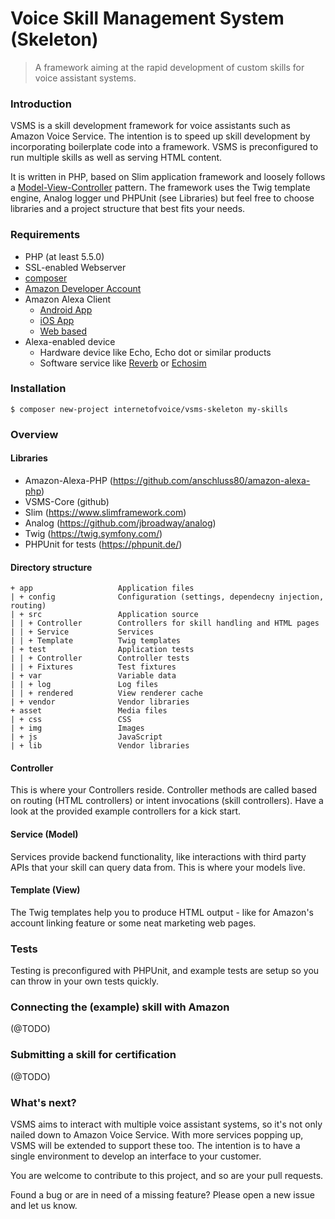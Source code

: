 # Voice Skill Management System (Skeleton)

> A framework aiming at the rapid development of custom skills for voice assistant systems.

### Introduction
VSMS is a skill development framework for voice assistants such as Amazon Voice Service. The intention is to speed up 
skill development by incorporating boilerplate code into a framework. VSMS is preconfigured to run multiple skills as 
well as serving HTML content. 

It is written in PHP, based on Slim application framework and loosely follows a
[Model-View-Controller](https://en.wikipedia.org/wiki/Model%E2%80%93view%E2%80%93controller) pattern. 
The framework uses the Twig template engine, Analog logger und PHPUnit (see Libraries) but feel free to choose 
libraries and a project structure that best fits your needs. 

### Requirements
* PHP (at least 5.5.0)
* SSL-enabled Webserver 
* [composer](https://getcomposer.org/download/)
* [Amazon Developer Account](https://developer.amazon.com/)
* Amazon Alexa Client
    - [Android App](https://play.google.com/store/apps/details?id=com.amazon.dee.app) 
    - [iOS App](https://itunes.apple.com/de/app/amazon-echo/id944011620)
    - [Web based](https://alexa.amazon.com/spa/)
* Alexa-enabled device
    - Hardware device like Echo, Echo dot or similar products
    - Software service like [Reverb](https://reverb.ai/) or [Echosim](https://echosim.io/)

### Installation
```
$ composer new-project internetofvoice/vsms-skeleton my-skills 
```

### Overview
#### Libraries
* Amazon-Alexa-PHP (https://github.com/anschluss80/amazon-alexa-php)
* VSMS-Core (github)
* Slim (https://www.slimframework.com)
* Analog (https://github.com/jbroadway/analog)
* Twig (https://twig.symfony.com/)
* PHPUnit for tests (https://phpunit.de/)

#### Directory structure
```
+ app                   Application files
| + config              Configuration (settings, dependecny injection, routing)
| + src                 Application source
| | + Controller        Controllers for skill handling and HTML pages 
| | + Service           Services
| | + Template          Twig templates
| + test                Application tests
| | + Controller        Controller tests
| | + Fixtures          Test fixtures
| + var                 Variable data
| | + log               Log files
| | + rendered          View renderer cache
| + vendor              Vendor libraries
+ asset                 Media files
| + css                 CSS
| + img                 Images
| + js                  JavaScript
| + lib                 Vendor libraries
```
#### Controller
This is where your Controllers reside. Controller methods are called based on routing (HTML controllers) or intent 
invocations (skill controllers). Have a look at the provided example controllers for a kick start.  

#### Service (Model)
Services provide backend functionality, like interactions with third party APIs that your skill can query data from.
This is where your models live.

#### Template (View)
The Twig templates help you to produce HTML output - like for Amazon's account linking feature or some neat marketing 
web pages.

### Tests
Testing is preconfigured with PHPUnit, and example tests are setup so you can throw in your own tests quickly.

### Connecting the (example) skill with Amazon
(@TODO)

### Submitting a skill for certification
(@TODO)

### What's next?
VSMS aims to interact with multiple voice assistant systems, so it's not only nailed down to Amazon Voice Service. 
With more services popping up, VSMS will be extended to support these too. The intention is to have a single environment 
to develop an interface to your customer.

You are welcome to contribute to this project, and so are your pull requests.

Found a bug or are in need of a missing feature? Please open a new issue and let us know.
 
